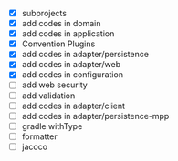 - [x] subprojects
- [x] add codes in domain
- [x] add codes in application
- [x] Convention Plugins
- [x] add codes in adapter/persistence
- [x] add codes in adapter/web
- [x] add codes in configuration
- [ ] add web security
- [ ] add validation
- [ ] add codes in adapter/client
- [ ] add codes in adapter/persistence-mpp
- [ ] gradle withType
- [ ] formatter
- [ ] jacoco